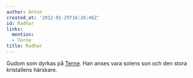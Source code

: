 ```yaml
---
author: Anton
created_at: '2012-01-29T16:26:46Z'
id: Radhar
links:
  mention:
  - Terne
title: Radhar
---
```


Gudom som dyrkas på [Terne]. Han anses vara solens son och den stora kristallens härskare.

  [Terne]: Terne
